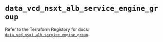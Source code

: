 # `data_vcd_nsxt_alb_service_engine_group`

Refer to the Terraform Registory for docs: [`data_vcd_nsxt_alb_service_engine_group`](https://registry.terraform.io/providers/vmware/vcd/3.10.0/docs/data-sources/nsxt_alb_service_engine_group).
